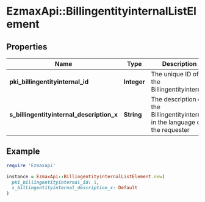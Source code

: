 # EzmaxApi::BillingentityinternalListElement

## Properties

| Name | Type | Description | Notes |
| ---- | ---- | ----------- | ----- |
| **pki_billingentityinternal_id** | **Integer** | The unique ID of the Billingentityinternal. |  |
| **s_billingentityinternal_description_x** | **String** | The description of the Billingentityinternal in the language of the requester |  |

## Example

```ruby
require 'Ezmaxapi'

instance = EzmaxApi::BillingentityinternalListElement.new(
  pki_billingentityinternal_id: 1,
  s_billingentityinternal_description_x: Default
)
```

